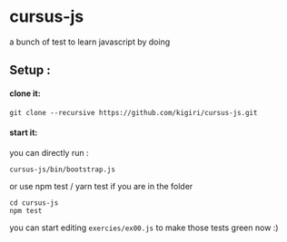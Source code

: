 # cursus-js
a bunch of test to learn javascript by doing

## Setup :
#### clone it:
```shell
git clone --recursive https://github.com/kigiri/cursus-js.git
```

#### start it:
you can directly run :
```shell
cursus-js/bin/bootstrap.js
```

or use npm test / yarn test if you are in the folder
```shell
cd cursus-js
npm test
```

you can start editing `exercies/ex00.js` to make those tests green now :)
